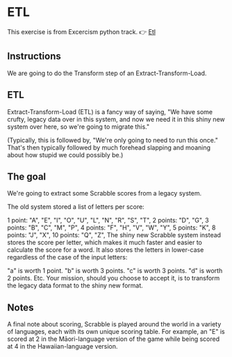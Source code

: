 # ETL

This exercise is from Excercism python track.
👉 [Etl](https://exercism.org/tracks/python/exercises/etl)

## Instructions
We are going to do the Transform step of an Extract-Transform-Load.

## ETL
Extract-Transform-Load (ETL) is a fancy way of saying, "We have some crufty, legacy data over in this system, and now we need it in this shiny new system over here, so we're going to migrate this."

(Typically, this is followed by, "We're only going to need to run this once." That's then typically followed by much forehead slapping and moaning about how stupid we could possibly be.)

## The goal
We're going to extract some Scrabble scores from a legacy system.

The old system stored a list of letters per score:

1 point: "A", "E", "I", "O", "U", "L", "N", "R", "S", "T",
2 points: "D", "G",
3 points: "B", "C", "M", "P",
4 points: "F", "H", "V", "W", "Y",
5 points: "K",
8 points: "J", "X",
10 points: "Q", "Z",
The shiny new Scrabble system instead stores the score per letter, which makes it much faster and easier to calculate the score for a word. It also stores the letters in lower-case regardless of the case of the input letters:

"a" is worth 1 point.
"b" is worth 3 points.
"c" is worth 3 points.
"d" is worth 2 points.
Etc.
Your mission, should you choose to accept it, is to transform the legacy data format to the shiny new format.

## Notes
A final note about scoring, Scrabble is played around the world in a variety of languages, each with its own unique scoring table. For example, an "E" is scored at 2 in the Māori-language version of the game while being scored at 4 in the Hawaiian-language version.